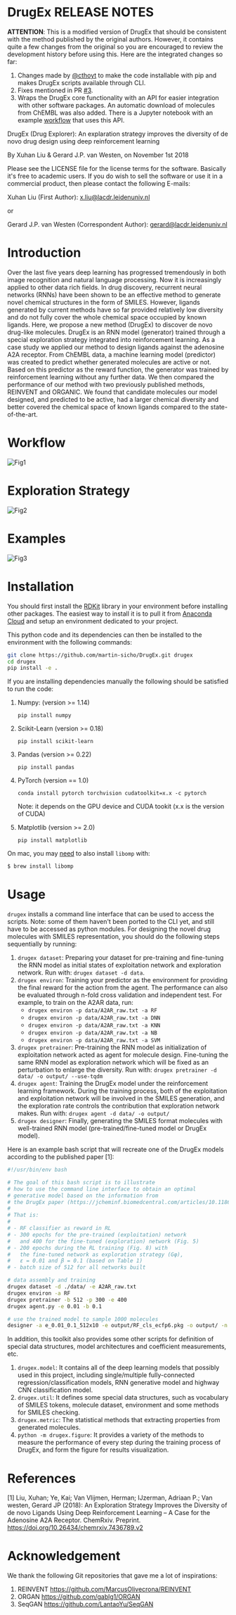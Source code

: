 DrugEx RELEASE NOTES
====================

**ATTENTION**: This is a modified version of DrugEx that should be consistent with the method published by the original authors. However, it contains quite a few changes from the original so you are encouraged to review the development history before using this. Here are the integrated changes so far: 
   1. Changes made by [@cthoyt](https://github.com/XuhanLiu/DrugEx/pull/3) to make the code installable with pip and makes DrugEx scripts available through CLI. 
   2. Fixes mentioned in PR [#3](https://github.com/XuhanLiu/DrugEx/pull/7).
   3. Wraps the DrugEx core functionality with an API for easier integration with other software packages. An automatic download of molecules from ChEMBL was also added. There is a Jupyter notebook with an example [workflow](./workflow.ipynb) that uses this API.

DrugEx (Drug Explorer): An explaration strategy improves the diversity of de novo drug design using deep reinforcement learning

By Xuhan Liu & Gerard J.P. van Westen, on November 1st 2018

Please see the LICENSE file for the license terms for the software. Basically it's free to academic users. If you do wish to sell the software or use it in a commercial product, then please contact the following E-mails:

   Xuhan Liu (First Author): x.liu@lacdr.leidenuniv.nl 

   or

   Gerard J.P. van Westen (Correspondent Author): gerard@lacdr.leidenuniv.nl

Introduction
=============
Over the last five years deep learning has progressed tremendously in both image recognition and natural language processing. Now it is increasingly applied to other data rich fields. In drug discovery, recurrent neural networks (RNNs) have been shown to be an effective method to generate novel chemical structures in the form of SMILES. However, ligands generated by current methods have so far provided relatively low diversity and do not fully cover the whole chemical space occupied by known ligands. Here, we propose a new method (DrugEx) to discover de novo drug-like molecules. DrugEx is an RNN model (generator) trained through a special exploration strategy integrated into reinforcement learning. As a case study we applied our method to design ligands against the adenosine A2A receptor. From ChEMBL data, a machine learning model (predictor) was created to predict whether generated molecules are active or not. Based on this predictor as the reward function, the generator was trained by reinforcement learning without any further data. We then compared the performance of our method with two previously published methods, REINVENT and ORGANIC. We found that candidate molecules our model designed, and predicted to be active, had a larger chemical diversity and better covered the chemical space of known ligands compared to the state-of-the-art.

Workflow
========
![Fig1](figure/Figure_2.png)

Exploration Strategy
====================
![Fig2](figure/Figure_3.png)

Examples
=========
![Fig3](figure/Figure_11.png)

Installation
============
You should first install the [RDKit](http://www.rdkit.org/) library in your environment before installing other packages. The easiest way to install it is to pull it from [Anaconda Cloud](https://anaconda.org/rdkit/rdkit) and setup an environment dedicated to your project.

This python code and its dependencies can then be installed to the environment with the following commands:

```bash
git clone https://github.com/martin-sicho/DrugEx.git drugex
cd drugex
pip install -e .
```

If you are installing dependencies manually the following should be satisfied to run the code: 

1. Numpy: (version >= 1.14)

    `pip install numpy`

2. Scikit-Learn (version >= 0.18)

    `pip install scikit-learn`

3. Pandas (version >= 0.22)

    `pip install pandas`

4. PyTorch (version == 1.0)

    `conda install pytorch torchvision cudatoolkit=x.x -c pytorch` 
    
    Note: it depends on the GPU device and CUDA tookit (x.x is the version of CUDA)

5. Matplotlib (version >= 2.0)

    `pip install matplotlib`
        
On mac, you may [need](https://github.com/pytorch/pytorch/issues/20030) to also
install `libomp` with:

```bash
$ brew install libomp
```

Usage
======
``drugex`` installs a command line interface that can be used to access the
scripts. Note: some of them haven't been ported to the CLI yet, and still
have to be accessed as python modules. For designing the novel drug molecules
with SMILES representation, you should do the following steps sequentially
by running:

1. `drugex dataset`: 
    Preparing your dataset for pre-training and fine-tuning the RNN model as
    initial states of exploitation network and exploration network. Run with:
    `drugex dataset -d data`.
2. `drugex environ`:
    Training your predictor as the environment for providing the final reward
    for the action from the agent. The performance can also be evaluated
    through n-fold cross validation and independent test. For example, to
    train on the A2AR data, run:
    - `drugex environ -p data/A2AR_raw.txt -a RF`
    - `drugex environ -p data/A2AR_raw.txt -a DNN`
    - `drugex environ -p data/A2AR_raw.txt -a KNN`
    - `drugex environ -p data/A2AR_raw.txt -a NB`
    - `drugex environ -p data/A2AR_raw.txt -a SVM`
3. `drugex pretrainer`:
    Pre-training the RNN model as initialization of exploitation network acted
    as agent for molecule design. Fine-tuning the same RNN model as exploration
    network which will be fixed as an perturbation to enlarge the diversity.
    Run with: `drugex pretrainer -d data/ -o output/ --use-tqdm`
4. `drugex agent`: 
    Training the DrugEx model under the reinforcement learning framework.
    During the training process, both of the exploitation and exploitation
    network will be involved in the SMILES generation, and the exploration rate 
    controls the contribution that exploration network makes. Run with:
    `drugex agent -d data/ -o output/`
5. `drugex designer`:
    Finally, generating the SMILES format molecules with well-trained RNN model
    (pre-trained/fine-tuned model or DrugEx model).
    
Here is an example bash script that will recreate one of the DrugEx models 
according to the published paper [1]:

```bash
#!/usr/bin/env bash

# The goal of this bash script is to illustrate
# how to use the command line interface to obtain an optimal
# generative model based on the information from
# the DrugEx paper (https://jcheminf.biomedcentral.com/articles/10.1186/s13321-019-0355-6).
#
# That is:
#
# - RF classifier as reward in RL
# - 300 epochs for the pre-trained (exploitation) network
#   and 400 for the fine-tuned (exploration) network (Fig. 5)
# - 200 epochs during the RL training (Fig. 8) with
#   the fine-tuned network as exploration strategy (Gφ),
#   ε = 0.01 and β = 0.1 (based on Table 1)
# - batch size of 512 for all networks built

# data assembly and training
drugex dataset -d ./data/ -e A2AR_raw.txt
drugex environ -a RF
drugex pretrainer -b 512 -p 300 -e 400
drugex agent.py -e 0.01 -b 0.1

# use the trained model to sample 1000 molecules
designer -a e_0.01_0.1_512x10 -e output/RF_cls_ecfp6.pkg -o output/ -n 10000
```
        
In addition, this toolkit also provides some other scripts for definition of
special data structures, model architectures and coefficient measurements, etc.

1. `drugex.model`:
    It contains all of the deep learning models that possibly used in this
    project, including single/multiple fully-connected
    regression/classification models, RNN generative model and highway CNN
    classification model.
2. `drugex.util`: 
    It defines some special data structures, such as vocabulary of SMILES
    tokens, molecule dataset, environment and some methods for SMILES checking.
3. `drugex.metric`:
    The statistical methods that extracting properties from generated
    molecules.
4. `python -m drugex.figure`:
    It provides a variety of the methods to measure the performance of every
    step during the training process of DrugEx, and form the figure for
    results visualization. 

References
==========
[1] Liu, Xuhan; Ye, Kai; Van Vlijmen, Herman; IJzerman, Adriaan P.; Van westen, Gerard JP (2018): An Exploration Strategy Improves the Diversity of de novo Ligands Using Deep Reinforcement Learning – A Case for the Adenosine A2A Receptor. ChemRxiv. Preprint.
https://doi.org/10.26434/chemrxiv.7436789.v2

Acknowledgement
===============
We thank the following Git repositories that gave me a lot of inspirations:
   
1. REINVENT    https://github.com/MarcusOlivecrona/REINVENT
2. ORGAN       https://github.com/gablg1/ORGAN
3. SeqGAN      https://github.com/LantaoYu/SeqGAN
